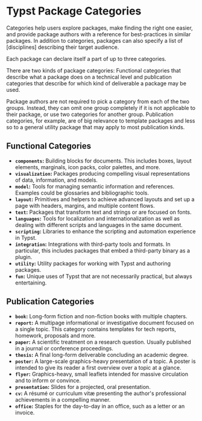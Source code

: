 # Typst Package Categories
Categories help users explore packages, make finding the right one easier, and
provide package authors with a reference for best-practices in similar packages.
In addition to categories, packages can also specify a list of [disciplines]
describing their target audience.

Each package can declare itself a part of up to three categories.

There are two kinds of package categories: Functional categories that describe
what a package does on a technical level and publication categories that
describe for which kind of deliverable a package may be used.

Package authors are not required to pick a category from each of the two
groups. Instead, they can omit one group completely if it is not applicable to
their package, or use two categories for another group. Publication categories,
for example, are of big relevance to template packages and less so to a general
utility package that may apply to most publication kinds.

## Functional Categories
- **`components`:** Building blocks for documents. This includes boxes, layout
  elements, marginals, icon packs, color palettes, and more.
- **`visualization`:** Packages producing compelling visual representations of
  data, information, and models.
- **`model`:** Tools for managing semantic information and references. Examples
  could be glossaries and bibliographic tools.
- **`layout`:** Primitives and helpers to achieve advanced layouts and set up a
  page with headers, margins, and multiple content flows.
- **`text`:** Packages that transform text and strings or are focused on fonts.
- **`languages`:** Tools for localization and internationalization as well as
  dealing with different scripts and languages in the same document.
- **`scripting`:** Libraries to enhance the scripting and automation experience
  in Typst.
- **`integration`:** Integrations with third-party tools and formats. In
  particular, this includes packages that embed a third-party binary as a
  plugin.
- **`utility`:** Utility packages for working with Typst and authoring packages.
- **`fun`:** Unique uses of Typst that are not necessarily practical, but
  always entertaining.

## Publication Categories
- **`book`:** Long-form fiction and non-fiction books with multiple chapters.
- **`report`:** A multipage informational or investigative document focused on
  a single topic. This category contains templates for tech reports, homework,
  proposals and more.
- **`paper`:** A scientific treatment on a research question. Usually published
  in a journal or conference proceedings.
- **`thesis`:** A final long-form deliverable concluding an academic degree.
- **`poster`:** A large-scale graphics-heavy presentation of a topic. A poster
  is intended to give its reader a first overview over a topic at a glance.
- **`flyer`:** Graphics-heavy, small leaflets intended for massive circulation
  and to inform or convince.
- **`presentation`:** Slides for a projected, oral presentation.
- **`cv`:** A résumé or curriculum vitæ presenting the author's professional
  achievements in a compelling manner.
- **`office`:** Staples for the day-to-day in an office, such as a letter or an
  invoice.
